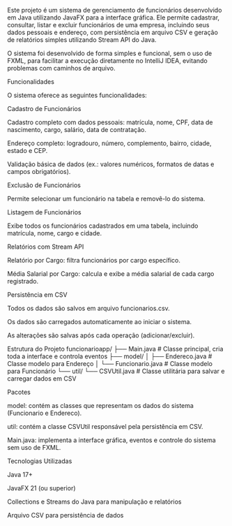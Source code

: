 Este projeto é um sistema de gerenciamento de funcionários desenvolvido em Java utilizando JavaFX para a interface gráfica.
Ele permite cadastrar, consultar, listar e excluir funcionários de uma empresa, incluindo seus dados pessoais e endereço, com persistência em arquivo CSV e geração de relatórios simples utilizando Stream API do Java.

O sistema foi desenvolvido de forma simples e funcional, sem o uso de FXML, para facilitar a execução diretamente no IntelliJ IDEA, evitando problemas com caminhos de arquivo.

Funcionalidades

O sistema oferece as seguintes funcionalidades:

Cadastro de Funcionários

Cadastro completo com dados pessoais: matrícula, nome, CPF, data de nascimento, cargo, salário, data de contratação.

Endereço completo: logradouro, número, complemento, bairro, cidade, estado e CEP.

Validação básica de dados (ex.: valores numéricos, formatos de datas e campos obrigatórios).

Exclusão de Funcionários

Permite selecionar um funcionário na tabela e removê-lo do sistema.

Listagem de Funcionários

Exibe todos os funcionários cadastrados em uma tabela, incluindo matrícula, nome, cargo e cidade.

Relatórios com Stream API

Relatório por Cargo: filtra funcionários por cargo específico.

Média Salarial por Cargo: calcula e exibe a média salarial de cada cargo registrado.

Persistência em CSV

Todos os dados são salvos em arquivo funcionarios.csv.

Os dados são carregados automaticamente ao iniciar o sistema.

As alterações são salvas após cada operação (adicionar/excluir).

Estrutura do Projeto
funcionarioapp/
 ├── Main.java                 # Classe principal, cria toda a interface e controla eventos
 ├── model/
 │    ├── Endereco.java        # Classe modelo para Endereço
 │    └── Funcionario.java     # Classe modelo para Funcionário
 └── util/
      └── CSVUtil.java         # Classe utilitária para salvar e carregar dados em CSV

Pacotes

model: contém as classes que representam os dados do sistema (Funcionario e Endereco).

util: contém a classe CSVUtil responsável pela persistência em CSV.

Main.java: implementa a interface gráfica, eventos e controle do sistema sem uso de FXML.

Tecnologias Utilizadas

Java 17+

JavaFX 21 (ou superior)

Collections e Streams do Java para manipulação e relatórios

Arquivo CSV para persistência de dados
